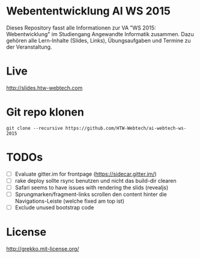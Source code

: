 # Webententwicklung AI WS 2015
Dieses Repository fasst alle Informationen zur VA "WS 2015: Webentwicklung" im Studiengang Angewandte Informatik
zusammen. Dazu gehören alle Lern-Inhalte (Slides, Links), Übungsaufgaben und Termine zu der Veranstaltung.

# Live
http://slides.htw-webtech.com

# Git repo klonen
```
git clone --recursive https://github.com/HTW-Webtech/ai-webtech-ws-2015
```

# TODOs
- [ ] Evaluate gitter.im for frontpage (https://sidecar.gitter.im/)
- [ ] rake deploy sollte rsync benutzen und nicht das build-dir clearen
- [ ] Safari seems to have issues with rendering the slids (revealjs)
- [ ] Sprungmarken/fragment-links scrollen den content hinter die Navigations-Leiste (welche fixed am top ist)
- [ ] Exclude unused bootstrap code

# License
http://grekko.mit-license.org/
